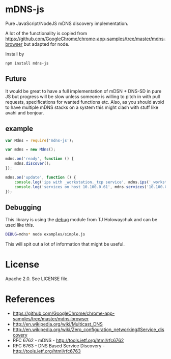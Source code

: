 mDNS-js
==========

Pure JavaScript/NodeJS mDNS discovery implementation.

A lot of the functionality is copied from 
https://github.com/GoogleChrome/chrome-app-samples/tree/master/mdns-browser
but adapted for node.

Install by

    npm install mdns-js


Future
------
It would be great to have a full implementation of mDSN + DNS-SD in pure JS but
progress will be slow unless someone is willing to pitch in with
pull requests, specifications for wanted functions etc.
Also, as you should avoid to have multiple mDNS stacks on a system this
might clash with stuff like avahi and bonjour.


example
-------

```javascript
var Mdns = require('mdns-js');

var mdns = new Mdns();

mdns.on('ready', function () {
    mdns.discover(); 
});

mdns.on('update', function () {
    console.log('ips with _workstation._tcp service', mdns.ips('_workstation._tcp')); 
    console.log('services on host 10.100.0.61', mdns.services('10.100.0.61'));
});
```



Debugging
---------
This library is using the [debug](https://github.com/visionmedia/debug) module from TJ Holowaychuk and can be used like this.

```bash
DEBUG=mdns* node examples/simple.js
```

This will spit out a lot of information that might be useful.



License
=======
Apache 2.0. See LICENSE file.



References
==========

* https://github.com/GoogleChrome/chrome-app-samples/tree/master/mdns-browser
* http://en.wikipedia.org/wiki/Multicast_DNS
* http://en.wikipedia.org/wiki/Zero_configuration_networking#Service_discovery
* RFC 6762 - mDNS - http://tools.ietf.org/html/rfc6762
* RFC 6763 - DNS Based Service Discovery - http://tools.ietf.org/html/rfc6763
